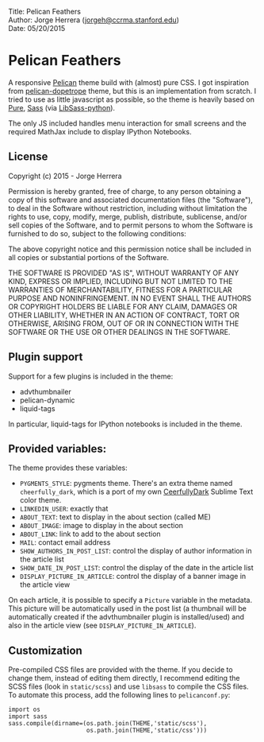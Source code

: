 Title: Pelican Feathers  
Author: Jorge Herrera (jorgeh@ccrma.stanford.edu)  
Date: 05/20/2015  


# Pelican Feathers

A responsive [Pelican](http://blog.getpelican.com/) theme build with (almost) pure CSS. I got inspiration from [pelican-dopetrope](https://github.com/PierrePaul/html5-dopetrope) theme, but this is an implementation from scratch. I tried to use as little javascript as possible, so the theme is heavily based on [Pure](http://purecss.io), [Sass](http://sass-lang.com) (via [LibSass-python](https://github.com/dahlia/libsass-python)).

The only JS included handles menu interaction for small screens and the required MathJax include to display IPython Notebooks.


## License

Copyright (c) 2015 - Jorge Herrera

Permission is hereby granted, free of charge, to any person obtaining a copy
of this software and associated documentation files (the "Software"), to deal
in the Software without restriction, including without limitation the rights
to use, copy, modify, merge, publish, distribute, sublicense, and/or sell
copies of the Software, and to permit persons to whom the Software is
furnished to do so, subject to the following conditions:

The above copyright notice and this permission notice shall be included in
all copies or substantial portions of the Software.

THE SOFTWARE IS PROVIDED "AS IS", WITHOUT WARRANTY OF ANY KIND, EXPRESS OR
IMPLIED, INCLUDING BUT NOT LIMITED TO THE WARRANTIES OF MERCHANTABILITY,
FITNESS FOR A PARTICULAR PURPOSE AND NONINFRINGEMENT. IN NO EVENT SHALL THE
AUTHORS OR COPYRIGHT HOLDERS BE LIABLE FOR ANY CLAIM, DAMAGES OR OTHER
LIABILITY, WHETHER IN AN ACTION OF CONTRACT, TORT OR OTHERWISE, ARISING FROM,
OUT OF OR IN CONNECTION WITH THE SOFTWARE OR THE USE OR OTHER DEALINGS IN
THE SOFTWARE.


## Plugin support

Support for a few plugins is included in the theme:

 - advthumbnailer
 - pelican-dynamic
 - liquid-tags

In particular, liquid-tags for IPython notebooks is included in the theme.


## Provided variables:

The theme provides these variables:


 - `PYGMENTS_STYLE`: pygments theme. There's an extra theme named `cheerfully_dark`, which is a port of my own [CeerfullyDark](https://github.com/jorgehatccrma/CheerfullyDark) Sublime Text color theme.
 - `LINKEDIN_USER`: exactly that
 - `ABOUT_TEXT`: text to display in the about section (called ME)
 - `ABOUT_IMAGE`: image to display in the about section
 - `ABOUT_LINK`: link to add to the about section
 - `MAIL`: contact email address
 - `SHOW_AUTHORS_IN_POST_LIST`: control the display of author information in the article list
 - `SHOW_DATE_IN_POST_LIST`: control the display of the date in the article list
 - `DISPLAY_PICTURE_IN_ARTICLE`: control the display of a banner image in the article view

On each article, it is possible to specify a `Picture` variable in the metadata. This picture will be automatically used in the post list (a thumbnail will be automatically created if the advthumbnailer plugin is installed/used) and also in the article view (see `DISPLAY_PICTURE_IN_ARTICLE`).

 
## Customization

Pre-compiled CSS files are provided with the theme. If you decide to change them, instead of editing them directly, I recommend editing the SCSS files (look in `static/scss`) and use `libsass` to compile the CSS files. To automate this process, add the following lines to `pelicanconf.py`:

    import os
    import sass
    sass.compile(dirname=(os.path.join(THEME,'static/scss'),
                          os.path.join(THEME,'static/css')))


